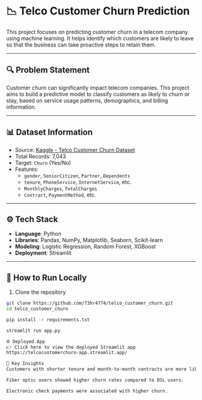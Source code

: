 # 📉 Telco Customer Churn Prediction

This project focuses on predicting customer churn in a telecom company using machine learning. It helps identify which customers are likely to leave so that the business can take proactive steps to retain them.

---

## 🔍 Problem Statement

Customer churn can significantly impact telecom companies. This project aims to build a predictive model to classify customers as likely to churn or stay, based on service usage patterns, demographics, and billing information.

---

## 📊 Dataset Information

- Source: [Kaggle - Telco Customer Churn Dataset](https://www.kaggle.com/datasets/blastchar/telco-customer-churn)
- Total Records: 7,043
- Target: `Churn` (Yes/No)
- Features:
  - `gender`, `SeniorCitizen`, `Partner`, `Dependents`
  - `tenure`, `PhoneService`, `InternetService`, etc.
  - `MonthlyCharges`, `TotalCharges`
  - `Contract`, `PaymentMethod`, etc.

---

## ⚙️ Tech Stack

- **Language**: Python
- **Libraries**: Pandas, NumPy, Matplotlib, Seaborn, Scikit-learn
- **Modeling**: Logistic Regression, Random Forest, XGBoost
- **Deployment**: Streamlit

---

## 🚀 How to Run Locally

1. Clone the repository  
```bash
git clone https://github.com/73hr4774/telco_customer_churn.git
cd telco_customer_churn

pip install -r requirements.txt

streamlit run app.py

🌐 Deployed App
👉 Click here to view the deployed Streamlit app
https://telcocustomerchurn-app.streamlit.app/

🧠 Key Insights
Customers with shorter tenure and month-to-month contracts are more likely to churn.

Fiber optic users showed higher churn rates compared to DSL users.

Electronic check payments were associated with higher churn.

